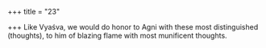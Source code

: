 +++
title = "23"

+++
Like Vyaśva, we would do honor to Agni with these most distinguished  (thoughts),
to him of blazing flame with most munificent thoughts.